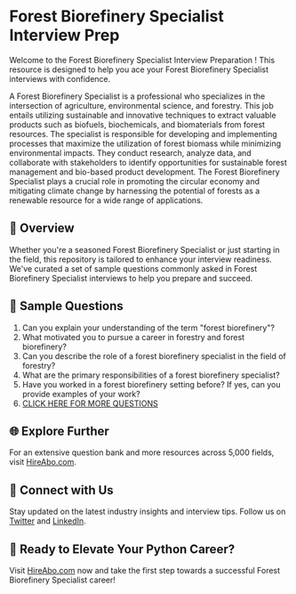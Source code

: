 # Forest Biorefinery Specialist Interview Prep

Welcome to the Forest Biorefinery Specialist Interview Preparation ! This resource is designed to help you ace your Forest Biorefinery Specialist interviews with confidence.

A Forest Biorefinery Specialist is a professional who specializes in the intersection of agriculture, environmental science, and forestry. This job entails utilizing sustainable and innovative techniques to extract valuable products such as biofuels, biochemicals, and biomaterials from forest resources. The specialist is responsible for developing and implementing processes that maximize the utilization of forest biomass while minimizing environmental impacts. They conduct research, analyze data, and collaborate with stakeholders to identify opportunities for sustainable forest management and bio-based product development. The Forest Biorefinery Specialist plays a crucial role in promoting the circular economy and mitigating climate change by harnessing the potential of forests as a renewable resource for a wide range of applications.

## 🚀 Overview

Whether you're a seasoned Forest Biorefinery Specialist or just starting in the field, this repository is tailored to enhance your interview readiness. We've curated a set of sample questions commonly asked in Forest Biorefinery Specialist interviews to help you prepare and succeed.

## 📝 Sample Questions

1. Can you explain your understanding of the term "forest biorefinery"?
2. What motivated you to pursue a career in forestry and forest biorefinery?
3. Can you describe the role of a forest biorefinery specialist in the field of forestry?
4. What are the primary responsibilities of a forest biorefinery specialist?
5. Have you worked in a forest biorefinery setting before? If yes, can you provide examples of your work?
6. [CLICK HERE FOR MORE QUESTIONS](https://hireabo.com/job/10_2_47/Forest%20Biorefinery%20Specialist)

## 🌐 Explore Further

For an extensive question bank and more resources across 5,000 fields, visit [HireAbo.com](https://www.hireabo.com).

## 📱 Connect with Us

Stay updated on the latest industry insights and interview tips. Follow us on [Twitter](https://twitter.com/hireabo) and [LinkedIn](https://www.linkedin.com/in/hire-abo-3609972a8/).

## 🚀 Ready to Elevate Your Python Career?

Visit [HireAbo.com](https://www.hireabo.com) now and take the first step towards a successful Forest Biorefinery Specialist career!